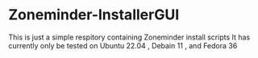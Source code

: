 # Zoneminder-InstallerGUI
This is just a simple respitory containing Zoneminder install scripts
It has currently only be tested on Ubuntu 22.04 , Debain 11 , and Fedora 36
